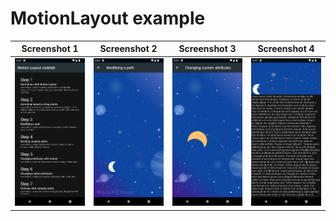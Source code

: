 # MotionLayout example
| Screenshot 1 | Screenshot 2 | Screenshot 3 | Screenshot 4 |
|--|--|--|--|
|![](https://github.com/ilyasKerbal/motion-layout/raw/main/screenshots/Screenshot_20220424_200832.png)|![](https://github.com/ilyasKerbal/motion-layout/raw/main/screenshots/Screenshot_20220424_200906.png)|![](https://github.com/ilyasKerbal/motion-layout/raw/main/screenshots/Screenshot_20220424_200943.png)|![](https://github.com/ilyasKerbal/motion-layout/raw/main/screenshots/Screenshot_20220424_201002.png)|
